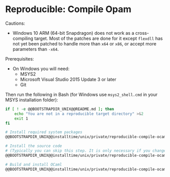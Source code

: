 # Reproducible: Compile Opam

Cautions:
* Windows 10 ARM (64-bit Snapdragon) does not work as a cross-compiling target. Most of the patches are done for it except `flexdll` has not yet been patched
  to handle more than `x64` or `x86`, or accept more parameters than `-x64`.

Prerequisites:
* On Windows you will need:
  * MSYS2
  * Microsoft Visual Studio 2015 Update 3 or later
  * Git

Then run the following in Bash (for Windows use `msys2_shell.cmd` in your MSYS installation folder):

```bash
if [ ! -e @@BOOTSTRAPDIR_UNIX@@README.md ]; then
    echo "You are not in a reproducible target directory" >&2
    exit 1
fi

# Install required system packages
@@BOOTSTRAPDIR_UNIX@@installtime/unix/private/reproducible-compile-ocaml-0-system.sh

# Install the source code
# (Typically you can skip this step. It is only necessary if you changed any of these scripts or don't have a complete reproducible directory)
@@BOOTSTRAPDIR_UNIX@@installtime/unix/private/reproducible-compile-ocaml-1-setup-noargs.sh

# Build and install OCaml
@@BOOTSTRAPDIR_UNIX@@installtime/unix/private/reproducible-compile-ocaml-2-build-noargs.sh
```
